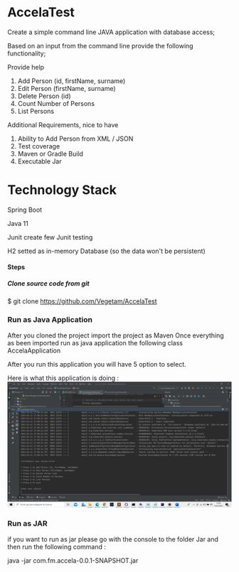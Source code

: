 # AccelaTest

Create a simple command line JAVA application with database access;

Based on an input from the command line provide the following functionality;

Provide help
1. Add Person (id, firstName, surname)
2. Edit Person (firstName, surname)
3. Delete Person (id)
4. Count Number of Persons
5. List Persons

Additional Requirements, nice to have
1. Ability to Add Person from XML / JSON
2. Test coverage
3. Maven or Gradle Build
4. Executable Jar

# Technology Stack

Spring Boot 

Java 11

Junit create few Junit testing

H2 setted as in-memory Database (so the data won't be persistent)

#### Steps

##### Clone source code from git

$  git clone https://github.com/Vegetam/AccelaTest 

### Run as Java Application

After you cloned the project import the project as Maven
Once everything as been imported run as java application the following class AccelaApplication

After you run this application you will have 5 option to select.

Here is what this application is doing :
![website image][]

[website image]: /screenshot/1.png "Screenshot 1"

### Run as JAR

if you want to run as jar please go with the console to the folder Jar
and then run the following command :

java -jar com.fm.accela-0.0.1-SNAPSHOT.jar

